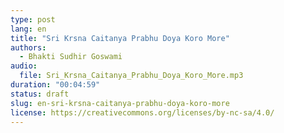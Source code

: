 ```yaml
---
type: post
lang: en
title: "Sri Krsna Caitanya Prabhu Doya Koro More"
authors:
  - Bhakti Sudhir Goswami
audio:
  file: Sri_Krsna_Caitanya_Prabhu_Doya_Koro_More.mp3
duration: "00:04:59"
status: draft
slug: en-sri-krsna-caitanya-prabhu-doya-koro-more
license: https://creativecommons.org/licenses/by-nc-sa/4.0/
---
```


